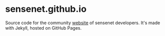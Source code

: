 # sensenet.github.io

Source code for the community [website](https://community.sensenet.com/) of sensenet developers. It's made with Jekyll, hosted on GitHub Pages.
